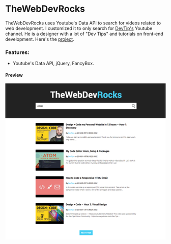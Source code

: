 # TheWebDevRocks

TheWebDevRocks uses Youtube's Data API to search for videos related to web development. I customized it to only search for [DevTip's](http://www.youtube.com/user/DevTipsForDesigners/) Youtube channel. He is a designer with a lot of "Dev Tips" and tutorials on front-end development. Here's the [project](http://www.thewebdev.rocks/).

### Features: 

* Youtube's Data API, jQuery, FancyBox.

#### Preview

![TheWebDevRocks Project](https://github.com/pkayokay/thewebdev.rocks/blob/master/img/thewebdev.png)